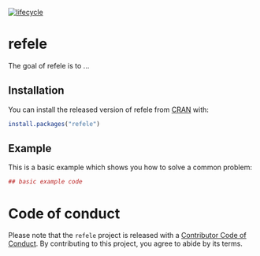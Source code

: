 [![lifecycle](https://img.shields.io/badge/lifecycle-experimental-orange.svg)](https://www.tidyverse.org/lifecycle/#experimental)


# refele

The goal of refele is to ...

## Installation

You can install the released version of refele from [CRAN](https://CRAN.R-project.org) with:

``` r
install.packages("refele")
```

## Example

This is a basic example which shows you how to solve a common problem:

``` r
## basic example code
```

# Code of conduct

Please note that the `refele` project is released with a [Contributor Code of Conduct](CODE_OF_CONDUCT.md). By contributing to this project, you agree to abide by its terms.
